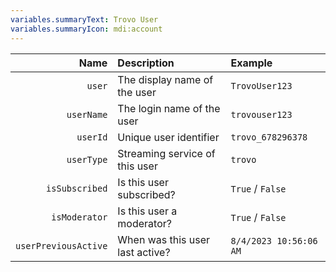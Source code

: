 ```yaml
---
variables.summaryText: Trovo User
variables.summaryIcon: mdi:account
---
```


| Name | Description | Example |
|-----:|:------------|:--------|
`user` | The display name of the user | `TrovoUser123`
`userName` | The login name of the user | `trovouser123`
`userId` | Unique user identifier | `trovo_678296378`
`userType` | Streaming service of this user | `trovo`
`isSubscribed` | Is this user subscribed? | `True` / `False`
`isModerator` | Is this user a moderator? | `True` / `False`
`userPreviousActive` | When was this user last active? | `8/4/2023 10:56:06 AM`